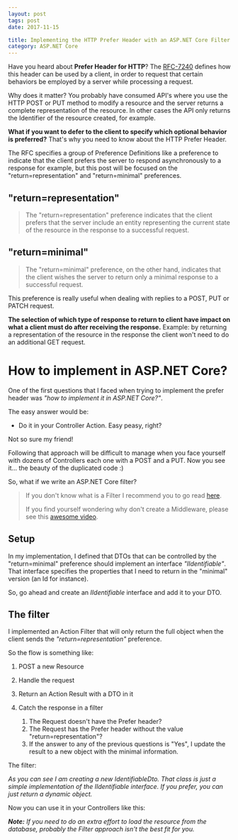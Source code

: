 ```yaml
---
layout: post
tags: post
date: 2017-11-15

title: Implementing the HTTP Prefer Header with an ASP.NET Core Filter
category: ASP.NET Core
---
```


Have you heard about **Prefer Header for HTTP**? The [RFC-7240](https://tools.ietf.org/html/rfc7240) defines how this header can be used by a client, in order to request that certain behaviors be employed by a server while processing a request.


Why does it matter? You probably have consumed API's where you use the HTTP POST or PUT method to modify a resource and the server returns a complete representation of the resource. In other cases the API only returns the Identifier of the resource created, for example.

**What if you want to defer to the client to specify which optional behavior is preferred?**
That's why you need to know about the HTTP Prefer Header.


<!--excerpt-->

The RFC specifies a group of Preference Definitions like a preference to indicate that the client prefers the server to respond asynchronously to a response for example, but this post will be focused on the "return=representation" and "return=minimal" preferences.


## "return=representation"

> The "return=representation" preference indicates that the client
> prefers that the server include an entity representing the current
> state of the resource in the response to a successful request.

## "return=minimal"

> The "return=minimal" preference, on the other hand, indicates that
> the client wishes the server to return only a minimal response to a
> successful request. 

This preference is really useful when dealing with replies to a POST, PUT or PATCH request.

**The selection of which type of response to return to client have impact on what a client must do after receiving the response.** Example: by returning a representation of the resource in the response the client won't need to do an additional GET request.

# How to implement in ASP.NET Core?

One of the first questions that I faced when trying to implement the prefer header was *"how to implement it in ASP.NET Core?"*.

The easy answer would be: 

- Do it in your Controller Action. Easy peasy, right?

Not so sure my friend! 

Following that approach will be difficult to manage when you face yourself with dozens of Controllers each one with a POST and a PUT. Now you see it... the beauty of the duplicated code :)

So, what if we write an ASP.NET Core filter?

> If you don't know what is a Filter I recommend you to go read [here](https://docs.microsoft.com/en-us/aspnet/mvc/overview/older-versions-1/controllers-and-routing/understanding-action-filters-cs).
> 
> If you find yourself wondering why don't create a Middleware, please see this [awesome video](https://channel9.msdn.com/Series/aspnetmonsters/ASPNET-Monsters-91-Middleware-vs-Filters).

## Setup

In my implementation, I defined that DTOs that can be controlled by the "return=minimal" preference should implement an interface *"IIdentifiable"*. That interface specifies the properties that I need to return in the "minimal" version (an Id for instance).

So, go ahead and create an *IIdentifiable* interface and add it to your DTO.

## The filter

I implemented an Action Filter that will only return the full object when the client sends the *"return=representation"* preference.

So the flow is something like:

1. POST a new Resource
2. Handle the request
3. Return an Action Result with a DTO in it
4. Catch the response in a filter
    
    1. The Request doesn't have the Prefer header?
    2. The Request has the Prefer header without the value "return=representation"?
    3. If the answer to any of the previous questions is "Yes", I update the result to a new object with the minimal information.

The filter:

<script src="https://gist.github.com/gsferreira/80aa93d12633c0df271a08f6dc2e52ca.js?file=HttpPreferReturnHeaderFilterAttribute.cs"></script>

*As you can see I am creating a new IdentifiableDto. That class is just a simple implementation of the IIdentifiable interface. If you prefer, you can just return a dynamic object.*

Now you can use it in your Controllers like this:

<script src="https://gist.github.com/gsferreira/80aa93d12633c0df271a08f6dc2e52ca.js?file=Controller.cs"></script>


***Note:** If you need to do an extra effort to load the resource from the database, probably the Filter approach isn't the best fit for you.*